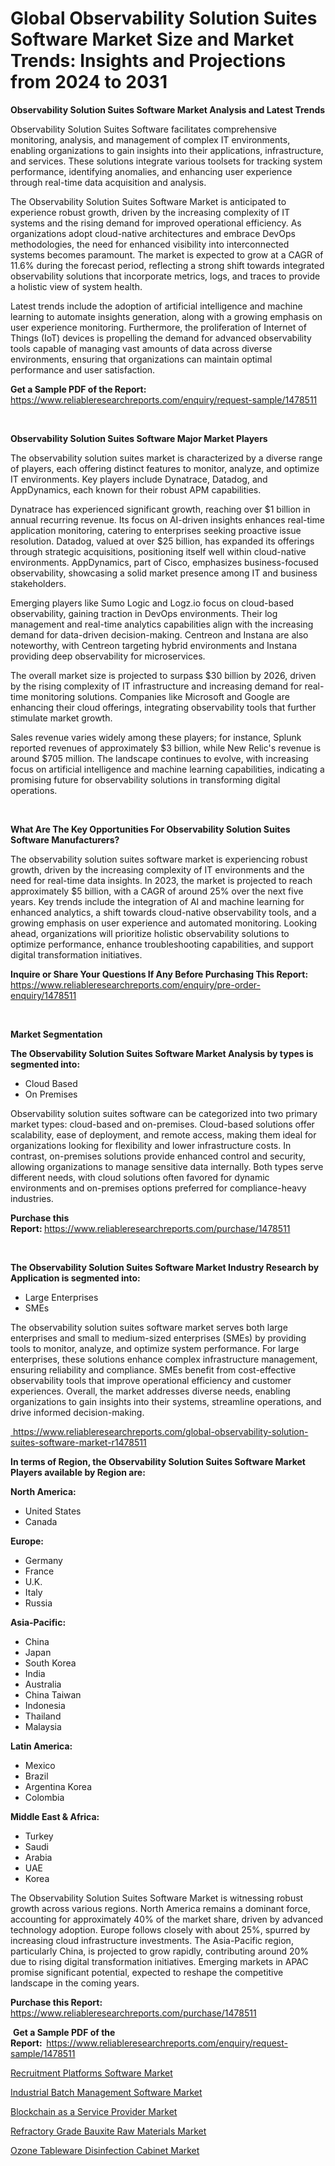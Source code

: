 <p><h1>Global Observability Solution Suites Software Market Size and Market Trends: Insights and Projections from 2024 to 2031</h1></p><p><strong>Observability Solution Suites Software Market Analysis and Latest Trends</strong></p>
<p><p>Observability Solution Suites Software facilitates comprehensive monitoring, analysis, and management of complex IT environments, enabling organizations to gain insights into their applications, infrastructure, and services. These solutions integrate various toolsets for tracking system performance, identifying anomalies, and enhancing user experience through real-time data acquisition and analysis.</p><p>The Observability Solution Suites Software Market is anticipated to experience robust growth, driven by the increasing complexity of IT systems and the rising demand for improved operational efficiency. As organizations adopt cloud-native architectures and embrace DevOps methodologies, the need for enhanced visibility into interconnected systems becomes paramount. The market is expected to grow at a CAGR of 11.6% during the forecast period, reflecting a strong shift towards integrated observability solutions that incorporate metrics, logs, and traces to provide a holistic view of system health.</p><p>Latest trends include the adoption of artificial intelligence and machine learning to automate insights generation, along with a growing emphasis on user experience monitoring. Furthermore, the proliferation of Internet of Things (IoT) devices is propelling the demand for advanced observability tools capable of managing vast amounts of data across diverse environments, ensuring that organizations can maintain optimal performance and user satisfaction.</p></p>
<p><strong>Get a Sample PDF of the Report:&nbsp;</strong> <a href="https://www.reliableresearchreports.com/enquiry/request-sample/1478511?utm_campaign=8&utm_medium=2&utm_source=Github&utm_content=ia&utm_term=09122024&utm_id=observability-solution-suites-software">https://www.reliableresearchreports.com/enquiry/request-sample/1478511</a></p>
<p>&nbsp;</p>
<p><strong>Observability Solution Suites Software Major Market Players</strong></p>
<p><p>The observability solution suites market is characterized by a diverse range of players, each offering distinct features to monitor, analyze, and optimize IT environments. Key players include Dynatrace, Datadog, and AppDynamics, each known for their robust APM capabilities. </p><p>Dynatrace has experienced significant growth, reaching over $1 billion in annual recurring revenue. Its focus on AI-driven insights enhances real-time application monitoring, catering to enterprises seeking proactive issue resolution. Datadog, valued at over $25 billion, has expanded its offerings through strategic acquisitions, positioning itself well within cloud-native environments. AppDynamics, part of Cisco, emphasizes business-focused observability, showcasing a solid market presence among IT and business stakeholders.</p><p>Emerging players like Sumo Logic and Logz.io focus on cloud-based observability, gaining traction in DevOps environments. Their log management and real-time analytics capabilities align with the increasing demand for data-driven decision-making. Centreon and Instana are also noteworthy, with Centreon targeting hybrid environments and Instana providing deep observability for microservices.</p><p>The overall market size is projected to surpass $30 billion by 2026, driven by the rising complexity of IT infrastructure and increasing demand for real-time monitoring solutions. Companies like Microsoft and Google are enhancing their cloud offerings, integrating observability tools that further stimulate market growth. </p><p>Sales revenue varies widely among these players; for instance, Splunk reported revenues of approximately $3 billion, while New Relic's revenue is around $705 million. The landscape continues to evolve, with increasing focus on artificial intelligence and machine learning capabilities, indicating a promising future for observability solutions in transforming digital operations.</p></p>
<p>&nbsp;</p>
<p><strong>What Are The Key Opportunities For Observability Solution Suites Software Manufacturers?</strong></p>
<p><p>The observability solution suites software market is experiencing robust growth, driven by the increasing complexity of IT environments and the need for real-time data insights. In 2023, the market is projected to reach approximately $5 billion, with a CAGR of around 25% over the next five years. Key trends include the integration of AI and machine learning for enhanced analytics, a shift towards cloud-native observability tools, and a growing emphasis on user experience and automated monitoring. Looking ahead, organizations will prioritize holistic observability solutions to optimize performance, enhance troubleshooting capabilities, and support digital transformation initiatives.</p></p>
<p><strong>Inquire or Share Your Questions If Any Before Purchasing This Report:</strong> <a href="https://www.reliableresearchreports.com/enquiry/pre-order-enquiry/1478511?utm_campaign=8&utm_medium=2&utm_source=Github&utm_content=ia&utm_term=09122024&utm_id=observability-solution-suites-software">https://www.reliableresearchreports.com/enquiry/pre-order-enquiry/1478511</a></p>
<p>&nbsp;</p>
<p><strong>Market Segmentation</strong></p>
<p><strong>The Observability Solution Suites Software Market Analysis by types is segmented into:</strong></p>
<p><ul><li>Cloud Based</li><li>On Premises</li></ul></p>
<p><p>Observability solution suites software can be categorized into two primary market types: cloud-based and on-premises. Cloud-based solutions offer scalability, ease of deployment, and remote access, making them ideal for organizations looking for flexibility and lower infrastructure costs. In contrast, on-premises solutions provide enhanced control and security, allowing organizations to manage sensitive data internally. Both types serve different needs, with cloud solutions often favored for dynamic environments and on-premises options preferred for compliance-heavy industries.</p></p>
<p><strong>Purchase this Report:&nbsp;</strong><a href="https://www.reliableresearchreports.com/purchase/1478511?utm_campaign=8&utm_medium=2&utm_source=Github&utm_content=ia&utm_term=09122024&utm_id=observability-solution-suites-software">https://www.reliableresearchreports.com/purchase/1478511</a></p>
<p>&nbsp;</p>
<p><strong>The Observability Solution Suites Software Market Industry Research by Application is segmented into:</strong></p>
<p><ul><li>Large Enterprises</li><li>SMEs</li></ul></p>
<p><p>The observability solution suites software market serves both large enterprises and small to medium-sized enterprises (SMEs) by providing tools to monitor, analyze, and optimize system performance. For large enterprises, these solutions enhance complex infrastructure management, ensuring reliability and compliance. SMEs benefit from cost-effective observability tools that improve operational efficiency and customer experiences. Overall, the market addresses diverse needs, enabling organizations to gain insights into their systems, streamline operations, and drive informed decision-making.</p></p>
<p><a href="https://www.reliableresearchreports.com/global-observability-solution-suites-software-market-r1478511?utm_campaign=8&utm_medium=2&utm_source=Github&utm_content=ia&utm_term=09122024&utm_id=observability-solution-suites-software">&nbsp;https://www.reliableresearchreports.com/global-observability-solution-suites-software-market-r1478511</a></p>
<p><strong>In terms of Region, the Observability Solution Suites Software Market Players available by Region are:</strong></p>
<p>
    <p> <strong> North America: </strong>
        <ul>
            <li>United States</li>
            <li>Canada</li>
        </ul>
        </p> 
    <p> <strong> Europe: </strong>
        <ul>
            <li>Germany</li>
            <li>France</li>
            <li>U.K.</li>
            <li>Italy</li>
            <li>Russia</li>
        </ul>
        </p> 
    <p> <strong> Asia-Pacific: </strong>
        <ul>
            <li>China</li>
            <li>Japan</li>
            <li>South Korea</li>
            <li>India</li>
            <li>Australia</li>
            <li>China Taiwan</li>
            <li>Indonesia</li>
            <li>Thailand</li>
            <li>Malaysia</li>
        </ul>
        </p> 
    <p> <strong> Latin America: </strong>
        <ul>
            <li>Mexico</li>
            <li>Brazil</li>
            <li>Argentina Korea</li>
            <li>Colombia</li>
        </ul>
        </p> 
    <p> <strong> Middle East & Africa: </strong>
        <ul>
            <li>Turkey</li>
            <li>Saudi</li>
            <li>Arabia</li>
            <li>UAE</li>
            <li>Korea</li>
        </ul>
    </p>
    </p>
<p><p>The Observability Solution Suites Software Market is witnessing robust growth across various regions. North America remains a dominant force, accounting for approximately 40% of the market share, driven by advanced technology adoption. Europe follows closely with about 25%, spurred by increasing cloud infrastructure investments. The Asia-Pacific region, particularly China, is projected to grow rapidly, contributing around 20% due to rising digital transformation initiatives. Emerging markets in APAC promise significant potential, expected to reshape the competitive landscape in the coming years.</p></p>
<p><strong>Purchase this Report: </strong><a href="https://www.reliableresearchreports.com/purchase/1478511?utm_campaign=8&utm_medium=2&utm_source=Github&utm_content=ia&utm_term=09122024&utm_id=observability-solution-suites-software">https://www.reliableresearchreports.com/purchase/1478511</a></p>
<p>&nbsp;<strong>Get a Sample PDF of the Report:&nbsp;&nbsp;</strong><a href="https://www.reliableresearchreports.com/enquiry/request-sample/1478511?utm_campaign=8&utm_medium=2&utm_source=Github&utm_content=ia&utm_term=09122024&utm_id=observability-solution-suites-software">https://www.reliableresearchreports.com/enquiry/request-sample/1478511</a></p>
<p><strong></strong></p>
<p><p><a href="https://github.com/angelajermaine/Market-Research-Report-List-5/blob/main/recruitment-platforms-software-market.md?utm_campaign=8&utm_medium=2&utm_source=Github&utm_content=ia&utm_term=09122024&utm_id=observability-solution-suites-software">Recruitment Platforms Software Market</a></p><p><a href="https://www.linkedin.com/pulse/revenue-insights-growth-forecast-industrial-batch-management-software-heb6f?utm_campaign=8&utm_medium=2&utm_source=Github&utm_content=ia&utm_term=09122024&utm_id=observability-solution-suites-software">Industrial Batch Management Software Market</a></p><p><a href="https://github.com/NargisHussain432/Market-Research-Report-List-1/blob/main/blockchain-as-a-service-provider-market.md?utm_campaign=8&utm_medium=2&utm_source=Github&utm_content=ia&utm_term=09122024&utm_id=observability-solution-suites-software">Blockchain as a Service Provider Market</a></p><p><a href="https://www.linkedin.com/pulse/compreh-proposis-fbaif?utm_campaign=8&utm_medium=2&utm_source=Github&utm_content=ia&utm_term=09122024&utm_id=observability-solution-suites-software">Refractory Grade Bauxite Raw Materials Market</a></p><p><a href="https://www.linkedin.com/pulse/insights-ozone-tableware-disinfection-cabinet-market-from-2024-amh3c?utm_campaign=8&utm_medium=2&utm_source=Github&utm_content=ia&utm_term=09122024&utm_id=observability-solution-suites-software">Ozone Tableware Disinfection Cabinet Market</a></p></p>